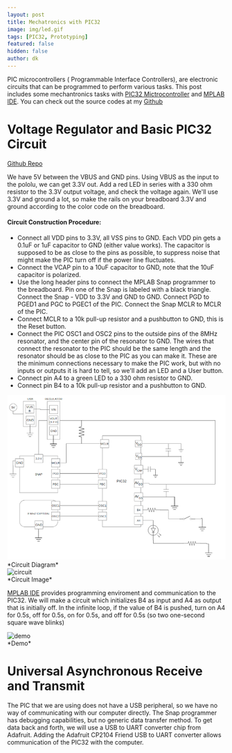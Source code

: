 ```yaml
---
layout: post
title: Mechatronics with PIC32
image: img/led.gif
tags: [PIC32, Prototyping]
featured: false
hidden: false
author: dk
---
```

PIC microcontrollers ( Programmable Interface Controllers), are electronic circuits that can be programmed to perform various tasks. This post includes some mechantronics tasks with [PIC32 Mictrocontroller](https://www.microchip.com/en-us/product/PIC32MX795F512H) and [MPLAB IDE](https://www.microchip.com/en-us/tools-resources/develop/mplab-x-ide). You can check out the source codes at my [Github](https://github.com/dokkev/ME433-Adv.-Mechatronics)

# Voltage Regulator and Basic PIC32 Circuit 
[Github Repo](https://github.com/dokkev/ME433-Adv.-Mechatronics/tree/master/hw4)

We have 5V between the VBUS and GND pins. Using VBUS as the input to the pololu, we can get 3.3V out. Add a red LED in series with a 330 ohm resistor to the 3.3V output voltage, and check the voltage again. We'll use 3.3V and ground a lot, so make the rails on your breadboard 3.3V and ground according to the color code on the breadboard.

#### Circuit Construction Procedure:

- Connect all VDD pins to 3.3V, all VSS pins to GND. Each VDD pin gets a 0.1uF or 1uF capacitor to GND (either value works). The capacitor is supposed to be as close to the pins as possible, to suppress noise that might make the PIC turn off if the power line fluctuates.
- Connect the VCAP pin to a 10uF capacitor to GND, note that the 10uF capacitor is polarized.
- Use the long header pins to connect the MPLAB Snap programmer to the breadboard. Pin one of the Snap is labeled with a black triangle. Connect the Snap - VDD to 3.3V and GND to GND. Connect PGD to PGED1 and PGC to PGEC1 of the PIC. Connect the Snap MCLR to MCLR of the PIC.
- Connect MCLR to a 10k pull-up resistor and a pushbutton to GND, this is the Reset button.
- Connect the PIC OSC1 and OSC2 pins to the outside pins of the 8MHz resonator, and the center pin of the resonator to GND. The wires that connect the resonator to the PIC should be the same length and the resonator should be as close to the PIC as you can make it. These are the minimum connections necessary to make the PIC work, but with no inputs or outputs it is hard to tell, so we'll add an LED and a User button.
- Connect pin A4 to a green LED to a 330 ohm resistor to GND.
- Connect pin B4 to a 10k pull-up resistor and a pushbutton to GND.


<div class="post-flex-display">
    <img src="/img/mec/c4.png" alt="circuit1">
</div>
*Circuit Diagram*



<div class="post-flex-display">
    <img src="/img/adv/i4.jpg" alt="circuit">
</div>
*Circuit Image*



[MPLAB IDE](https://www.microchip.com/en-us/tools-resources/develop/mplab-x-ide) provides programming enviroment and communication to the PIC32. We will make a circuit which initializes B4 as input and A4 as output that is initially off. In the infinite loop, if the value of B4 is pushed, turn on A4 for 0.5s, off for 0.5s, on for 0.5s, and off for 0.5s (so two one-second square wave blinks)


<div class="post-flex-display">
    <img src="/img/4demo.gif" width="400" height="400" alt="demo">
</div>
*Demo*


# Universal Asynchronous Receive and Transmit
The PIC that we are using does not have a USB peripheral, so we have no way of communicating with our computer directly. The Snap programmer has debugging capabilities, but no generic data transfer method. To get data back and forth, we will use a USB to UART converter chip from Adafruit. Adding the Adafruit CP2104 Friend USB to UART converter allows communication of the PIC32 with the computer. 